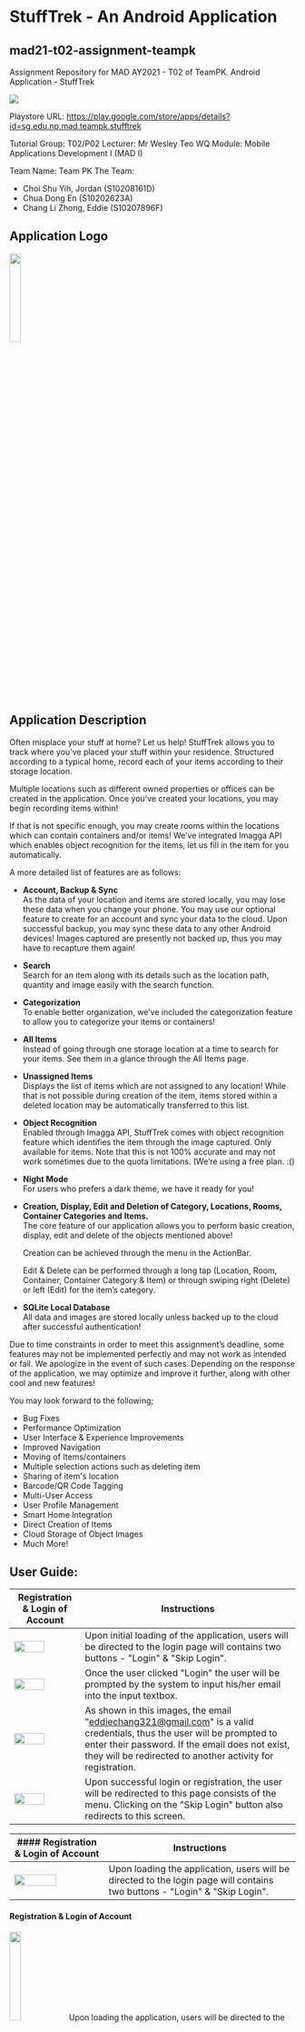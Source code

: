 # StuffTrek - An Android Application
## mad21-t02-assignment-teampk

Assignment Repository for MAD AY2021 - T02 of TeamPK. Android Application - StuffTrek

<img src="https://github.com/jordanchoi/mad21-t02-assignment-teampk/blob/master/screenshot/banner.jpg">

Playstore URL:
https://play.google.com/store/apps/details?id=sg.edu.np.mad.teampk.stufftrek

Tutorial Group: T02/P02
Lecturer: Mr Wesley Teo WQ
Module: Mobile Applications Development I (MAD I)

Team Name: Team PK
The Team:
* Choi Shu Yih, Jordan (S10208161D)
* Chua Dong En (S10202623A)
* Chang Li Zhong, Eddie (S10207896F)

## Application Logo
<img src="https://github.com/jordanchoi/mad21-t02-assignment-teampk/blob/master/app-icons/playstore.png" width="20%">

## Application Description
Often misplace your stuff at home? Let us help! StuffTrek allows you to track where you’ve placed your stuff within your residence. Structured according to a typical home, record each of your items according to their storage location. 

Multiple locations such as different owned properties or offices can be created in the application. Once you’ve created your locations, you may begin recording items within!

If that is not specific enough, you may create rooms within the locations which can contain containers and/or items! We’ve integrated Imagga API which enables object recognition for the items, let us fill in the item for you automatically.

A more detailed list of features are as follows:
* **Account, Backup & Sync**  
As the data of your location and items are stored locally, you may lose these data when you change your phone. You may use our optional feature to create for an account and sync your data to the cloud. Upon successful backup, you may sync these data to any other Android devices! Images captured are presently not backed up, thus you may have to recapture them again! 

* **Search**  
Search for an item along with its details such as the location path, quantity and image easily with the search function. 

 * **Categorization**  
To enable better organization, we’ve included the categorization feature to allow you to categorize your items or containers! 

 * **All Items**  
Instead of going through one storage location at a time to search for your items. See them in a glance through the All Items page.

 * **Unassigned Items**  
Displays the list of items which are not assigned to any location! While that is not possible during creation of the item, items stored within a deleted location may be automatically transferred to this list.

 * **Object Recognition**  
Enabled through Imagga API, StuffTrek comes with object recognition feature which identifies the item through the image captured. Only available for items. Note that this is not 100% accurate and may not work sometimes due to the quota limitations. (We’re using a free plan. :()

 * **Night Mode**  
For users who prefers a dark theme, we have it ready for you!

 * **Creation, Display, Edit and Deletion of Category, Locations, Rooms, Container Categories and Items.**  
The core feature of our application allows you to perform basic creation, display, edit and delete of the objects mentioned above!


	Creation can be achieved through the menu in the ActionBar.

	Edit & Delete can be performed through a long tap (Location, Room, Container, Container Category & Item) or through swiping right (Delete) or left (Edit) for the item’s category.

 * **SQLite Local Database**  
All data and images are stored locally unless backed up to the cloud after successful authentication!

Due to time constraints in order to meet this assignment’s deadline, some features may not be implemented perfectly and may not work as intended or fail. We apologize in the event of such cases. Depending on the response of the application, we may optimize and improve it further, along with other cool and new features! 

You may look forward to the following;
* Bug Fixes
* Performance Optimization
* User Interface & Experience Improvements
* Improved Navigation
* Moving of Items/containers
* Multiple selection actions such as deleting item
* Sharing of item's location
* Barcode/QR Code Tagging
* Multi-User Access
* User Profile Management
* Smart Home Integration
* Direct Creation of Items
* Cloud Storage of Object Images
* Much More!

## User Guide:

| Registration & Login of Account  | Instructions |
| ------------- | ------------- |
| <img src="https://github.com/jordanchoi/mad21-t02-assignment-teampk/blob/master/user-guide/login-page.jpg" width="70%">  | Upon initial loading of the application, users will be directed to the login page will contains two buttons - "Login" & "Skip Login".  |
| <img src="https://github.com/jordanchoi/mad21-t02-assignment-teampk/blob/master/user-guide/email-input.jpg" width="70%"> | Once the user clicked "Login" the user will be prompted by the system to input his/her email into the input textbox. |
| <img src="https://github.com/jordanchoi/mad21-t02-assignment-teampk/blob/master/user-guide/password-input.jpg" width="70%"> | As shown in this images, the email "eddiechang321@gmail.com" is a valid credentials, thus the user will be prompted to enter their password. If the email does not exist, they will be redirected to another activity for registration. |
| <img src="https://github.com/jordanchoi/mad21-t02-assignment-teampk/blob/master/user-guide/home-page.jpg" width="70%"> | Upon successful login or registration, the user will be redirected to this page consists of the menu. Clicking on the "Skip Login" button also redirects to this screen.

| #### Registration & Login of Account  | Instructions |
| ------------- | ------------- |
| <img src="https://github.com/jordanchoi/mad21-t02-assignment-teampk/blob/master/user-guide/login-page.jpg" width="70%">  | Upon loading the application, users will be directed to the login page will contains two buttons - "Login" & "Skip Login".  |


#### Registration & Login of Account
<img src="https://github.com/jordanchoi/mad21-t02-assignment-teampk/blob/master/user-guide/login-page.jpg" width="20%">
Upon loading the application, users will be directed to the login page will contains two buttons - "Login" & "Skip Login".

<img src="https://github.com/jordanchoi/mad21-t02-assignment-teampk/blob/master/user-guide/email-input.jpg" width="20%">
Once the user clicked "Login" the user will be prompted by the system to input his/her email into the input textbox.

<img src="https://github.com/jordanchoi/mad21-t02-assignment-teampk/blob/master/user-guide/password-input.jpg" width="20%">
As shown in this images, the email "eddiechang321@gmail.com" is recognised. This will lead the system to prompt the user to enter their password.

<img src="https://github.com/jordanchoi/mad21-t02-assignment-teampk/blob/master/user-guide/home-page.jpg" width="20%">
Once logged in, user will be first directed to the home page. Same for "Skip Login" button in the login page, it will direct the user to the home page without logging in to an account.  

#### Creation of Item’s Categories
Manage Category            |  Creation of Category  |    List of Categories
:-------------------------:|:-------------------------:|:-------------------------:
<img src="https://github.com/jordanchoi/mad21-t02-assignment-teampk/blob/master/user-guide/category.jpg" width="50%">  |  <img src="https://github.com/jordanchoi/mad21-t02-assignment-teampk/blob/master/user-guide/create-category.jpg" width="50%">  |  <img src="https://github.com/jordanchoi/mad21-t02-assignment-teampk/blob/master/user-guide/category-list.jpg" width="74%">

In Manage Categories, users are able to create, edit, and delete categories. Users are able to create a category by clicking on the plus button on the top right corner of their device. This will activate the creation dialog and prompting the user to enter a category name. Categories are created to help the user sort their items neatly, User are able to find their items according to the category that he/she assign the item to. 

#### Edit & Delete of Item’s Categories
Edit Category            |  Delete Category
:-------------------------:|:-------------------------:
<img src="https://github.com/jordanchoi/mad21-t02-assignment-teampk/blob/master/user-guide/edit-category.jpg" width="50%">  |  <img src="https://github.com/jordanchoi/mad21-t02-assignment-teampk/blob/master/user-guide/delete-category.jpg" width="50%">

In Manage Categories, Editing and Deletion of items are using the feature to swipe-to-edit and swipe-to-delete. By swiping to the delete, it will show delete. Likewise swiping to the right, it will show edit.

#### Creation of Location
Manage Location            |  Creation of Location  |    List of Location
:-------------------------:|:-------------------------:|:-------------------------:
<img src="https://github.com/jordanchoi/mad21-t02-assignment-teampk/blob/master/user-guide/location.jpg" width="75%">  |  <img src="https://github.com/jordanchoi/mad21-t02-assignment-teampk/blob/master/user-guide/create-location.jpg" width="50%">  |  <img src="https://github.com/jordanchoi/mad21-t02-assignment-teampk/blob/master/user-guide/location-list.jpg" width="75%">

In Manage Locations, users are able to create, edit, and delete locations. Users are able to create location by clicking on the plus button on the top right corner of their device. This will activate the creation dialog and prompting the user to enter a location name. Locations are create to indicate their homes, warehouses, etc.

#### Edit & Delete of Location
Location Contextual Menu           |  Editing of Location  |    Deletion of Location
:-------------------------:|:-------------------------:|:-------------------------:
<img src="https://github.com/jordanchoi/mad21-t02-assignment-teampk/blob/master/user-guide/location-contextual.jpg" width="75%">  |  <img src="https://github.com/jordanchoi/mad21-t02-assignment-teampk/blob/master/user-guide/location-edit.jpg" width="75%">  |  <img src="https://github.com/jordanchoi/mad21-t02-assignment-teampk/blob/master/user-guide/location-delete.jpg" width="75%">

Users are able to long-press on the selected locations and activate the contextual menu. In the contextual menu, users are able to edit or delete their location. By entering a new name to the selected location, the location's name will then be updated to its new name. As for deletion, upon clicking on "Delete", there will a warning message indicating that all rooms, containers, and container locations will be deleted. Upon deletion, the items that are within the deleted location, will be unassigned from its location and will be automatically moved to "Unassigned Items".

#### Creation of Rooms
Menu in Location           |  Creation of Room  |    List of Rooms
:-------------------------:|:-------------------------:|:-------------------------:
<img src="https://github.com/jordanchoi/mad21-t02-assignment-teampk/blob/master/user-guide/inside-location-menu.jpg" width="65%">  |  <img src="https://github.com/jordanchoi/mad21-t02-assignment-teampk/blob/master/user-guide/create-room.jpg" width="65%">  |  <img src="https://github.com/jordanchoi/mad21-t02-assignment-teampk/blob/master/user-guide/room-list.jpg">

Inside location, users are able to create rooms and items within the location. User are able to create rooms and items by clicking on the "3 dots" button on the top right corner of their device and activate the menu. The list of rooms are horizontally scrollable which enhances the user experience dynamics and prevent the page from scrolling too far bottom vertically if there are many rooms and items in the location.

#### Capturing/Selection of Room Images
<img src="https://github.com/jordanchoi/mad21-t02-assignment-teampk/blob/master/user-guide/room-photo.jpg" width="20%">
Users are able to capture or select an image of their room to visually indicate the room as well.

#### Edit & Delete of Rooms
Room Contextual Menu           |  Editing of Room  |    Deletion of Room
:-------------------------:|:-------------------------:|:-------------------------:
<img src="https://github.com/jordanchoi/mad21-t02-assignment-teampk/blob/master/user-guide/room-contextual.jpg" width="75%">  |  <img src="https://github.com/jordanchoi/mad21-t02-assignment-teampk/blob/master/user-guide/room-edit.jpg" width="78%">  |  <img src="https://github.com/jordanchoi/mad21-t02-assignment-teampk/blob/master/user-guide/room-delete.jpg" width="75%">

Users are able to long-press on the selected rooms and activate the contextual menu. In the contextual menu, users are able to edit or delete their rooms. By entering a new name to the selected room, the room's name will then be updated to its new name. As for deletion, upon clicking on "Delete", there will be a warning message indicating that the user is about the delete a room which may container containers and items. Upon deletion, the items that are within the delete room, will be unassigned from its location and will be be automatically moved to "Unassigned Items".

#### Creation of Items
Menu in Room            |  Creation of Items  |    List of Items
:-------------------------:|:-------------------------:|:-------------------------:
<img src="https://github.com/jordanchoi/mad21-t02-assignment-teampk/blob/master/user-guide/inside-room-menu.jpg" width="65%">  |  <img src="https://github.com/jordanchoi/mad21-t02-assignment-teampk/blob/master/user-guide/create-item.jpg" width="65%">  |  <img src="https://github.com/jordanchoi/mad21-t02-assignment-teampk/blob/master/user-guide/item-list.jpg" width="65%">

Inside rooms, users are able to create container categories, containers, and items. Container categories are the catogeries of the containers, categories such as, wardobe, main cabinet, drawer, etc. Containers are containers within the categories, containers such as, drawer in wardrobe, drawer in cabinet, storage box in drawer, etc.

#### Capturing/Selection of Items Images + Object Recognition
<img src="https://github.com/jordanchoi/mad21-t02-assignment-teampk/blob/master/user-guide/item-list.jpg" width="20%">
Users are able to capture or select an image of their items to visually indicate the items as well.

#### Edit & Delete of Item
Item Contextual Menu           |  Editing of Item  |    Deletion of Item
:-------------------------:|:-------------------------:|:-------------------------:
<img src="https://github.com/jordanchoi/mad21-t02-assignment-teampk/blob/master/user-guide/item-contextual.jpg" width="63%">  |  <img src="https://github.com/jordanchoi/mad21-t02-assignment-teampk/blob/master/user-guide/item-edit.jpg">  |  <img src="https://github.com/jordanchoi/mad21-t02-assignment-teampk/blob/master/user-guide/item-delete.jpg">

Users are able to long-press on the selected item and activate the contextual menu. In the contextual menu, users are able to edit or delete their items. By entering a new name to the selected item, the item's name will then be updated to its new name. As for deletion, upon clicking on "Delete", there will be a warning message indicating that the selected item will be deleted and this action is irreversible. 

#### Creation of Containers Categories
Menu in Room            |  Creation of Container Categories  |    List of Container Categories
:-------------------------:|:-------------------------:|:-------------------------:
<img src="https://github.com/jordanchoi/mad21-t02-assignment-teampk/blob/master/user-guide/inside-room-menu.jpg" width="70%">  |  <img src="https://github.com/jordanchoi/mad21-t02-assignment-teampk/blob/master/user-guide/create-container-category.jpg" width="65%">  |  <img src="https://github.com/jordanchoi/mad21-t02-assignment-teampk/blob/master/user-guide/container-category-list.jpg">

Same for items, users are to create a container category by activating the menu in rooms and create container categories.

#### Edit & Delete of Container Categories
Container Category Contextual Menu           |  Editing of Container Category  |    Deletion of Container Category
:-------------------------:|:-------------------------:|:-------------------------:
<img src="https://github.com/jordanchoi/mad21-t02-assignment-teampk/blob/master/user-guide/container-category-contextual.jpg">  |  <img src="https://github.com/jordanchoi/mad21-t02-assignment-teampk/blob/master/user-guide/container-category-edit.jpg" width="65%">  |  <img src="https://github.com/jordanchoi/mad21-t02-assignment-teampk/blob/master/user-guide/container-category-delete.jpg">

Users are able to long-press on the selected container category and activate the contextual menu. In the contextual menu, users are able to edit or delete their container category. By entering a new name to the selected container category, the container category's name will then be updated to its new name. As for deletion, upon clicking on "Delete", there will be a warning message indicating that all items and containers within will be deleted.

#### Creation of Containers
Menu in Room            |  Creation of Container  |    List of Container
:-------------------------:|:-------------------------:|:-------------------------:
<img src="https://github.com/jordanchoi/mad21-t02-assignment-teampk/blob/master/user-guide/inside-room-menu.jpg" width="70%">  |  <img src="https://github.com/jordanchoi/mad21-t02-assignment-teampk/blob/master/user-guide/create-container.jpg" width="65%">  |  <img src="https://github.com/jordanchoi/mad21-t02-assignment-teampk/blob/master/user-guide/container-list.jpg">

Same for items and container categories, users are to create a container by activating the menu in rooms and create container.

#### Edit & Delete of Containers
Container Contextual Menu           |  Editing of Container Category  |    Deletion of Container Category
:-------------------------:|:-------------------------:|:-------------------------:
<img src="https://github.com/jordanchoi/mad21-t02-assignment-teampk/blob/master/user-guide/container-contextual.jpg">  |  <img src="https://github.com/jordanchoi/mad21-t02-assignment-teampk/blob/master/user-guide/container-edit.jpg" width="65%">  |  <img src="https://github.com/jordanchoi/mad21-t02-assignment-teampk/blob/master/user-guide/container-delete.jpg" width="65%">

#### Searching of Items
<img src="https://github.com/jordanchoi/mad21-t02-assignment-teampk/blob/master/user-guide/search.jpg" width="20%">
Users are able to search their items in the search function. Upon conduction a search, the function will return the user the results container the item's name, category, quantitiy, and location.

#### View Unassigned Items in a Glance
<img src="https://github.com/jordanchoi/mad21-t02-assignment-teampk/blob/master/user-guide/items-unassigned-location.jpg" width="20%">
Users are able to view all their items in the "All Items" tab at the home page. Items that are unassign to any location is due to deletion of location, room, container category, and container.

#### View All Items in a Glance
<img src="https://github.com/jordanchoi/mad21-t02-assignment-teampk/blob/master/user-guide/all-items.jpg" width="20%">
Users are able to view all their items in the "All Items" tab at the home page. Items that are assigned or unassigned to any locations will be shown in "All Items".

#### Settings Menu
<img src="https://github.com/jordanchoi/mad21-t02-assignment-teampk/blob/master/user-guide/setting.jpg" width="20%">
In settings, users will be able to sign out, backup their data to the database, or load their previous saved.

#### Back Up to Cloud Storage
<img src="https://github.com/jordanchoi/mad21-t02-assignment-teampk/blob/master/user-guide/backup.jpg" width="20%">
Upon clicking on "Backup", the current data will be saved to the databased and returning the user a success message indicating "Firebase backup success".

#### Load Back Up from Cloud Storage
<img src="https://github.com/jordanchoi/mad21-t02-assignment-teampk/blob/master/user-guide/backup-loaded.jpg" width="20%">
Upon clicking on "Load Backup", the previous saved data will be loaded to the user and return the user a success message indicating "Firebase load backup success".

## Design Rationale (UI & UX)
The goal of our application is to help our users to track their items in their household to prevent misplace or valuables going missing. StuffTrek is designed using a modern design layout, while retaining simplicity to prevent complications for our users. StuffTrek includes the following colour modes:
* Light Theme
   * White (#FFFFFF) & Turquoise (#7CCBCE)
* Night Theme
   * Black (#000000) & Gold (#FFC107)

## Instances of Core Topics Implemented:
* Camera2
* Intents & Intent Filters
* RecyclerView
* Night Theme
* Spinners
* App Bar
* Toast
* Dialogs
* Handling Bitmaps
* Permissions
* App data & files

## Testing
Application was test on the following devices:
* Pixel 4 XL (Android Studio Emulator)
* Nexux 5 (Android Studio Emulator)
* Samsung S20 Ultra
* Samsung S20+
* Samsung Galaxy Tab S7
* Samsung Galaxy Tab A7
* Sony Xperia 1 (J9110)

## Team Members Name & Student ID:
* Choi Shu Yih, Jordan  
  * S10208161D  
  * Leader, Application Developer, UI & UX Designer & Overall Project IC

* **Contributions**
  * **Features**
    * Full Implementation of ActionBar
    * Full Implementation of Options Menu
    * Full Implementation of Contextual Menu
    * Full Implementation of BottomSheetDialog
    * Full Implementation of Camera Functionality
    * Full Implementation of File IO for the storage of captured images.
    * Full Implementation of Object Recognition from Imagga API 
    * Full Implementation of JSON Serialization for API Responses. 
    * Creation, Reading, Editing and Deletion of Locations. (In Activity)
    * Editing & Deletion of Rooms (In Activity)
    * Creation, Reading of Container Category (In Activity)
    * Creation, Reading of Container (In Activity)
    * Creation of Items (In Activity)
    * Modification to implemented DBHandler for the purpose of resolving logical and other errors.
    * Implementation of Spinner within the CreateContainerActivity, CreateItemActivity

  * **Activities & Classess**
    * Full Implementation of MainActivity (Splash Screen)
    * Full Implementation of MenuActivity
    * Full Implementation of AllItemsActivity
    * Full Implementation of LocationActivity
    * Initial Implementation of RoomActivity
    * Full Implementation of CreateContainerActivity
    * Full Implementation of CreateItemActivity
    * Modification to LocationDetailsActivity for 
    * Full Implementation of LocationAdapter & ViewHolder
    * Initial Implementation of ContainersCategoryAdapter & ViewHolder
    * Initial Implementation of ContainersAdapter & ViewHolder
    * Full Implementation of ItemsAdapter & ViewHolder

  * **Layout & Other XML Resources**
    * Involved for all layouts either through implementation or modification for the styling of the User Interface.
    * Implementation of all three menus within the menu subfolder
    * Modifications to colors.xml, styles.xml and themes.xml for both Light/Night versions.

  * **Others**
    * Publish of Application to Google Playstore
    * Wireframe of Adobe XD Wireframe
    * UI & UX Design of the Application
    * Testing in overall.
    * Debugging and resolving warning & errors in overall.
    * Implementation of Night Mode

## Team Members Name & Student ID:
* Chua Dong En 
  * S10202623A  
  * Database Developer & Application Developer

* **Contributions**
  * **Features**
    * Full implementation of Firebase
        * Firebase Auth (Sign In)
        * Firebase Cloud Storage (Backup, Load Backup)
    * Partial Implementation of Contextual Menu & Handlers Within
        * Room (Create)
        * ContainerCategory (Update, Delete)
        * Container (Update, Delete)
        * Item (Update, Delete)    
    * Database (Design - Implementation - Backup)
    * Reading of LocationDetails

  * **Activities & Classess**
    * Full Implementation of Object Model Classes (Location, Room, Category, Container, ContainerCategory, Item)
    * Full Implementation of LocationDetailsActivity
    * Full Implementation of UnassignedItemsActivity
    * Full Implementation of FireBaseSignInActivity
    * Full Implementation of DBHandler
    * Full Implementation of SettingsActivity
    * Full Implementation of UpdateContainerActivity
    * Full Implementation of UpdateItemActivity
    * Full Implementation of Initial RoomAdapter & ViewHolder
    * Contextual menu
        * ContainersAdapter (Modified Initial)
        * ContainersCategoryAdapter (Modified Initial)
        * ItemAdapter (Modified Initial)
        * LocationDetailsActivity (OnResume Refresh)
        * RoomActivity (OnResume Refresh)
        * ItemsActivity (OnResume Refresh)
    * BottomSheetDialog
        * Create Room
        * Update Item
        * Update ContainerCategory
        * Update Category

  * **Layout & Other XML Resources**
  	* colors.xml, strings.xml
	* items	
	* Initial firebase_sign_in
	* location_details
	* Initial settings
	* Initial vh_room

  * **Others**
  	* Assisting publication of Application
	* Initial Wireframe
	* Initial Idea
	* Testing
	* Fixing
	* Refactoring of layout widget names

## Team Members Name & Student ID:
* Chang Li Zhong Eddie 
  * S10207896F 
  * Application Developer, UI & UX Designer, Documentarian

* **Contributions**
  * **Features**
    * Full implementation of Search Feature in SearchActivity
    * Full implementation of Category (Creation, Update, Deletion)
    * Conceptualization of App Icon

  * **Activities & Classess**
    * Full Implementation of CategoryActivity
    * Full Implementation of CategoryActivity (swipe-to-edit)
    * Full Implementation of CategoryActivity (swipe-to-delete)
    * Full Implementation of CreateCategory BottomSheetDialog
    * Full Implementation of Search Function   

  * **Layout & Other XML Resources**
    * colors.xml
    * string.xml
    * styles.xml
    * activity_search.xml
    * vh_category.xml

  * **Others**
    * Testing
    * README.md
    * User Guide

## Appendices
### StuffTrek Banner


### StuffTrek Wireframes
Splash-Screen    |  Home Page    |  Search
:-------------------------:|:-------------------------:|:-------------------------:
<img src="https://github.com/jordanchoi/mad21-t02-assignment-teampk/blob/master/wireframe/splash-screen.jpg">  |  <img src="https://github.com/jordanchoi/mad21-t02-assignment-teampk/blob/master/wireframe/home-page.jpg">  |  <img src="https://github.com/jordanchoi/mad21-t02-assignment-teampk/blob/master/wireframe/search.jpg">

Location     |  Create Location     |  Room     |  Room Menu
:-------------------------:|:-------------------------:|:-------------------------:|:-------------------------:
<img src="https://github.com/jordanchoi/mad21-t02-assignment-teampk/blob/master/wireframe/location.jpg">  |  <img src="https://github.com/jordanchoi/mad21-t02-assignment-teampk/blob/master/wireframe/location-bottom-dialog.jpg">  |  <img src="https://github.com/jordanchoi/mad21-t02-assignment-teampk/blob/master/wireframe/room-2.jpg">  |  <img src="https://github.com/jordanchoi/mad21-t02-assignment-teampk/blob/master/wireframe/room-menu.jpg">

Category     |  Create Category      |   Item     |  Create Item 
:-------------------------:|:-------------------------:|:-------------------------:|:-------------------------:
<img src="https://github.com/jordanchoi/mad21-t02-assignment-teampk/blob/master/wireframe/category-activity.jpg">  |  <img src="https://github.com/jordanchoi/mad21-t02-assignment-teampk/blob/master/wireframe/category-bottom-dialog.jpg">  |  <img src="https://github.com/jordanchoi/mad21-t02-assignment-teampk/blob/master/wireframe/item-image.jpg">  |  <img src="https://github.com/jordanchoi/mad21-t02-assignment-teampk/blob/master/wireframe/create-item.jpg">

Category Container     |  Create Container 
:-------------------------:|:-------------------------:
<img src="https://github.com/jordanchoi/mad21-t02-assignment-teampk/blob/master/wireframe/category-container.jpg">  |  <img src="https://github.com/jordanchoi/mad21-t02-assignment-teampk/blob/master/wireframe/create-container.jpg">


### StuffTrek Screenshot
#### Splash-Screen
<img src="https://github.com/jordanchoi/mad21-t02-assignment-teampk/blob/master/screenshot/dark-mode/splash-screen.png" width="20%">

#### Home page
Dark Mode - Home Page (mobile)     |  Light Mode - Home Page (tablet)
:-------------------------:|:-------------------------:
<img src="https://github.com/jordanchoi/mad21-t02-assignment-teampk/blob/master/screenshot/dark-mode/home-page.png" width="50%">  |  <img src="https://github.com/jordanchoi/mad21-t02-assignment-teampk/blob/master/screenshot/light-mode/home-page.png">

#### Location
Dark Mode - Location Page (mobile)     |  Light Mode - Location Page (tablet)
:-------------------------:|:-------------------------:
<img src="https://github.com/jordanchoi/mad21-t02-assignment-teampk/blob/master/screenshot/dark-mode/location.png" width="50%">  |  <img src="https://github.com/jordanchoi/mad21-t02-assignment-teampk/blob/master/screenshot/light-mode/location-activity.png">

#### Room
Dark Mode - Room Page (mobile)     |  Light Mode - Room Page (tablet)
:-------------------------:|:-------------------------:
<img src="https://github.com/jordanchoi/mad21-t02-assignment-teampk/blob/master/screenshot/dark-mode/room.png" width="50%">  |  <img src="https://github.com/jordanchoi/mad21-t02-assignment-teampk/blob/master/screenshot/light-mode/room.png">

#### Search
Dark Mode - Search Page (mobile)     |  Light Mode - Search Page (tablet)
:-------------------------:|:-------------------------:
<img src="https://github.com/jordanchoi/mad21-t02-assignment-teampk/blob/master/screenshot/dark-mode/search.png" width="50%">  |  <img src="https://github.com/jordanchoi/mad21-t02-assignment-teampk/blob/master/screenshot/light-mode/search.png">

#### Category
Dark Mode - Category Page (mobile)     |  Light Mode - Category Page (tablet)
:-------------------------:|:-------------------------:
<img src="https://github.com/jordanchoi/mad21-t02-assignment-teampk/blob/master/screenshot/dark-mode/category-activity.png" width="50%">  |  <img src="https://github.com/jordanchoi/mad21-t02-assignment-teampk/blob/master/screenshot/light-mode/category-activity.png">

#### All Items
Dark Mode - All Items Page (mobile)     |  Light Mode - All Items Page (tablet)
:-------------------------:|:-------------------------:
<img src="https://github.com/jordanchoi/mad21-t02-assignment-teampk/blob/master/screenshot/dark-mode/all-items.png" width="50%">  |  <img src="https://github.com/jordanchoi/mad21-t02-assignment-teampk/blob/master/screenshot/light-mode/all-items.png">

#### Settings
Dark Mode - Settings Page (mobile)     |  Light Mode - Settings Page (tablet)
:-------------------------:|:-------------------------:
<img src="https://github.com/jordanchoi/mad21-t02-assignment-teampk/blob/master/screenshot/dark-mode/setting.png" width="50%">  |  <img src="https://github.com/jordanchoi/mad21-t02-assignment-teampk/blob/master/screenshot/light-mode/setting.png">


### ER Diagram & Class Diagram
ER Diagram (incomplete)     |  Class Diagram (incomplete)
:-------------------------:|:-------------------------:
<img src="https://github.com/jordanchoi/mad21-t02-assignment-teampk/blob/master/diagram/er-diagram.png">  |  <img src="https://github.com/jordanchoi/mad21-t02-assignment-teampk/blob/master/diagram/class-diagram.png">

#### Disclaimer:
It is not exhaustive, incomplete and not 100% accurate. It was developed in the initial stage of project and was not updated. It should only be used as a reference.

## Copyright
• Copyright © 2021 • Diploma in Information Technology • Mobile Application Development •  Team PK • Ngee Ann Polytechnic •
